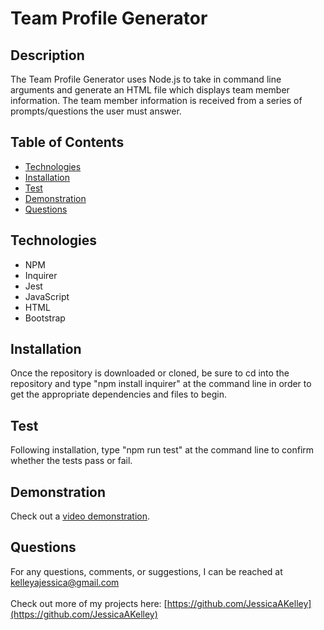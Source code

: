 # Team Profile Generator

## Description
The Team Profile Generator uses Node.js to take in command line arguments and generate an HTML file which displays team member information. The team member information is received from a series of prompts/questions the user must answer.

## Table of Contents
* [Technologies](#technologies)
* [Installation](#installation)
* [Test](#test)
* [Demonstration](#demonstration)
* [Questions](#questions)

## Technologies
- NPM
- Inquirer
- Jest
- JavaScript
- HTML
- Bootstrap

## Installation
Once the repository is downloaded or cloned, be sure to cd into the repository and type "npm install inquirer" at the command line in order to get the appropriate dependencies and files to begin.

## Test
Following installation, type "npm run test" at the command line to confirm whether the tests pass or fail.

## Demonstration
Check out a [video demonstration](link).

## Questions
For any questions, comments, or suggestions, I can be reached at kelleyajessica@gmail.com
<br>
<br>
Check out more of my projects here: [https://github.com/JessicaAKelley](https://github.com/JessicaAKelley)
